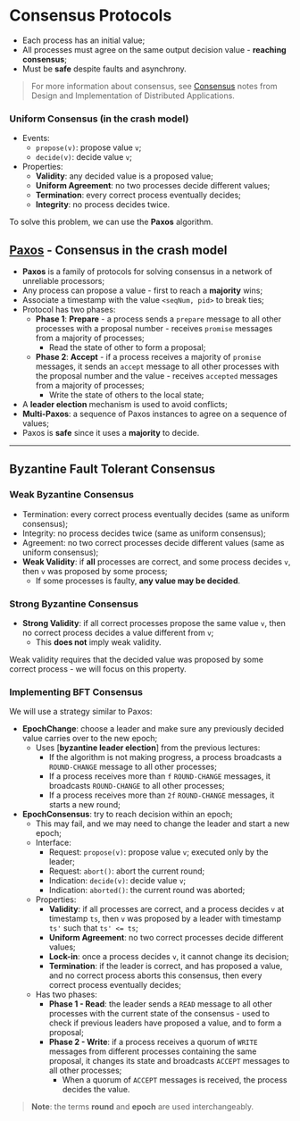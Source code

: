# Consensus Protocols

* Each process has an initial value;
* All processes must agree on the same output decision value - **reaching consensus**;
* Must be **safe** despite faults and asynchrony.

> For more information about consensus, see [Consensus](../../1st-semester/dad/1-consensus.md) notes from Design and Implementation of Distributed Applications.

### Uniform Consensus (in the crash model)

* Events:
  * `propose(v)`: propose value `v`;
  * `decide(v)`: decide value `v`;
* Properties:
  * **Validity**: any decided value is a proposed value;
  * **Uniform Agreement**: no two processes decide different values;
  * **Termination**: every correct process eventually decides;
  * **Integrity**: no process decides twice.

To solve this problem, we can use the **Paxos** algorithm.

## [Paxos](https://lamport.azurewebsites.net/pubs/paxos-simple.pdf) -  Consensus in the crash model

* **Paxos** is a family of protocols for solving consensus in a network of unreliable processors;
* Any process can propose a value - first to reach a **majority** wins;
* Associate a timestamp with the value `<seqNum, pid>` to break ties;
* Protocol has two phases:
  * **Phase 1**: **Prepare** - a process sends a `prepare` message to all other processes with a proposal number - receives `promise` messages from a majority of processes;
    * Read the state of other to form a proposal;
  * **Phase 2**: **Accept** - if a process receives a majority of `promise` messages, it sends an `accept` message to all other processes with the proposal number and the value - receives `accepted` messages from a majority of processes;
    * Write the state of others to the local state;
* A **leader election** mechanism is used to avoid conflicts;
* **Multi-Paxos**: a sequence of Paxos instances to agree on a sequence of values;
* Paxos is **safe** since it uses a **majority** to decide.

---

## Byzantine Fault Tolerant Consensus

### Weak Byzantine Consensus

* Termination: every correct process eventually decides (same as uniform consensus);
* Integrity: no process decides twice (same as uniform consensus);
* Agreement: no two correct processes decide different values (same as uniform consensus);
* **Weak Validity**: if **all** processes are correct, and some process decides `v`, then `v` was proposed by some process;
  * If some processes is faulty, **any value may be decided**.

### Strong Byzantine Consensus

* **Strong Validity**: if all correct processes propose the same value `v`, then no correct process decides a value different from `v`;
  * This **does not** imply weak validity.

Weak validity requires that the decided value was proposed by some correct process - we will focus on this property.

### Implementing BFT Consensus

We will use a strategy similar to Paxos:

* **EpochChange**: choose a leader and make sure any previously decided value carries over to the new epoch;
  * Uses [**byzantine leader election**] from the previous lectures:
    * If the algorithm is not making progress, a process broadcasts a `ROUND-CHANGE` message to all other processes;
    * If a process receives more than `f` `ROUND-CHANGE` messages, it broadcasts `ROUND-CHANGE` to all other processes;
    * If a process receives more than `2f` `ROUND-CHANGE` messages, it starts a new round;
* **EpochConsensus**: try to reach decision within an epoch;
  * This may fail, and we may need to change the leader and start a new epoch;
  * Interface:
    * Request: `propose(v)`: propose value `v`; executed only by the leader;
    * Request: `abort()`: abort the current round; 
    * Indication: `decide(v)`: decide value `v`;
    * Indication: `aborted()`: the current round was aborted;
  * Properties:
    * **Validity**: if all processes are correct, and a process decides `v` at timestamp `ts`, then `v` was proposed by a leader with timestamp `ts'` such that `ts' <= ts`;
    * **Uniform Agreement**: no two correct processes decide different values;
    * **Lock-in**: once a process decides `v`, it cannot change its decision;
    * **Termination**: if the leader is correct, and has proposed a value, and no correct process aborts this consensus, then every correct process eventually decides;
  * Has two phases:
    * **Phase 1 - Read**: the leader sends a `READ` message to all other processes with the current state of the consensus - used to check if previous leaders have proposed a value, and to form a proposal;
    * **Phase 2 - Write**: if a process receives a quorum of `WRITE` messages from different processes containing the same proposal, it changes its state and broadcasts `ACCEPT` messages to all other processes;
      * When a quorum of `ACCEPT` messages is received, the process decides the value.

> **Note**: the terms **round** and **epoch** are used interchangeably.
